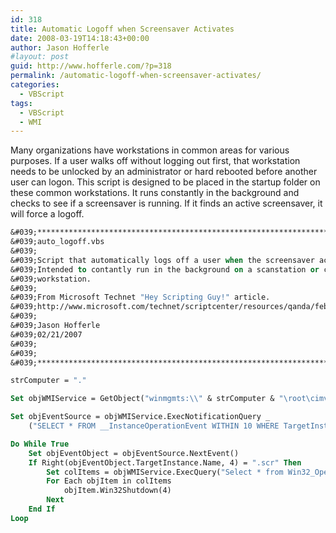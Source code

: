 ```yaml
---
id: 318
title: Automatic Logoff when Screensaver Activates
date: 2008-03-19T14:18:43+00:00
author: Jason Hofferle
#layout: post
guid: http://www.hofferle.com/?p=318
permalink: /automatic-logoff-when-screensaver-activates/
categories:
  - VBScript
tags:
  - VBScript
  - WMI
---
```

Many organizations have workstations in common areas for various purposes. If a user walks off without logging out first, that workstation needs to be unlocked by an administrator or hard rebooted before another user can logon. This script is designed to be placed in the startup folder on these common workstations. It runs constantly in the background and checks to see if a screensaver is running. If it finds an active screensaver, it will force a logoff.

```vb
&#039;**************************************************************************
&#039;auto_logoff.vbs
&#039;
&#039;Script that automatically logs off a user when the screensaver activates.
&#039;Intended to contantly run in the background on a scanstation or common
&#039;workstation.
&#039;
&#039;From Microsoft Technet "Hey Scripting Guy!" article.
&#039;http://www.microsoft.com/technet/scriptcenter/resources/qanda/feb07/hey0209.mspx
&#039;
&#039;Jason Hofferle
&#039;02/21/2007
&#039;
&#039;
&#039;**************************************************************************

strComputer = "."

Set objWMIService = GetObject("winmgmts:\\" & strComputer & "\root\cimv2")

Set objEventSource = objWMIService.ExecNotificationQuery _
    ("SELECT * FROM __InstanceOperationEvent WITHIN 10 WHERE TargetInstance ISA &#039;Win32_Process&#039;")

Do While True
    Set objEventObject = objEventSource.NextEvent()
    If Right(objEventObject.TargetInstance.Name, 4) = ".scr" Then
        Set colItems = objWMIService.ExecQuery("Select * from Win32_OperatingSystem")
        For Each objItem in colItems
            objItem.Win32Shutdown(4)
        Next
    End If
Loop
```